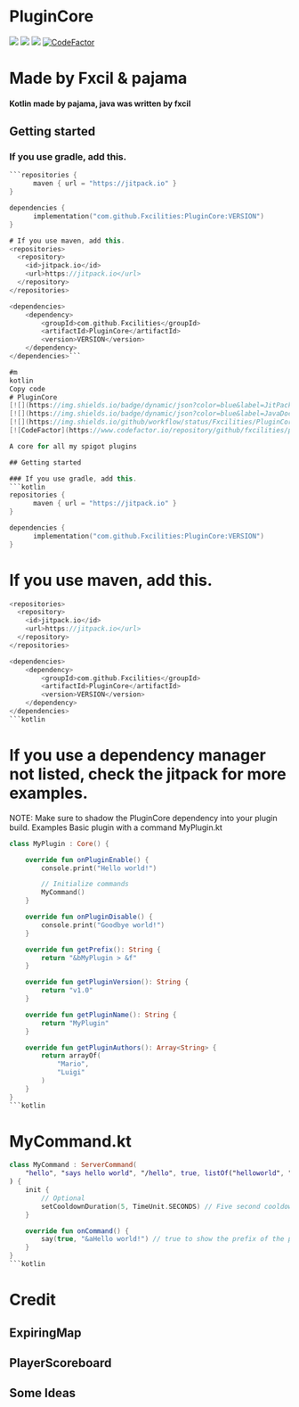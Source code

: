 # PluginCore
[![](https://img.shields.io/badge/dynamic/json?color=blue&label=JitPack&query=latestOk&url=https://jitpack.io/api/builds/com.github.Fxcilities/PluginCore/latest&style=for-the-badge)](https://jitpack.io/#Fxcilities/PluginCore)
[![](https://img.shields.io/badge/dynamic/json?color=blue&label=JavaDoc&query=latestOk&url=https://jitpack.io/api/builds/com.github.Fxcilities/PluginCore/latest&style=for-the-badge)](https://javadoc.jitpack.io/com/github/Fxcilities/PluginCore/latest/javadoc/index.html)
[![](https://img.shields.io/github/workflow/status/Fxcilities/PluginCore/Java%20CI%20with%20Gradle?color=blue&style=for-the-badge)](https://github.com/Fxcilities/PluginCore/actions)
[![CodeFactor](https://www.codefactor.io/repository/github/fxcilities/plugincore/badge?style=for-the-badge)](https://www.codefactor.io/repository/github/fxcilities/plugincore)

# Made by Fxcil & pajama
<h4>Kotlin made by pajama, java was written by fxcil</h4>

## Getting started

### If you use gradle, add this.
```kotlin
```repositories {
      maven { url = "https://jitpack.io" }
}

dependencies {
      implementation("com.github.Fxcilities:PluginCore:VERSION")
}

# If you use maven, add this.
<repositories>
  <repository>
    <id>jitpack.io</id>
    <url>https://jitpack.io</url>
  </repository>
</repositories>

<dependencies>
    <dependency>
        <groupId>com.github.Fxcilities</groupId>
        <artifactId>PluginCore</artifactId>
        <version>VERSION</version>
    </dependency>
</dependencies>```

#m
kotlin
Copy code
# PluginCore
[![](https://img.shields.io/badge/dynamic/json?color=blue&label=JitPack&query=latestOk&url=https://jitpack.io/api/builds/com.github.Fxcilities/PluginCore/latest&style=for-the-badge)](https://jitpack.io/#Fxcilities/PluginCore)
[![](https://img.shields.io/badge/dynamic/json?color=blue&label=JavaDoc&query=latestOk&url=https://jitpack.io/api/builds/com.github.Fxcilities/PluginCore/latest&style=for-the-badge)](https://javadoc.jitpack.io/com/github/Fxcilities/PluginCore/latest/javadoc/index.html)
[![](https://img.shields.io/github/workflow/status/Fxcilities/PluginCore/Java%20CI%20with%20Gradle?color=blue&style=for-the-badge)](https://github.com/Fxcilities/PluginCore/actions)
[![CodeFactor](https://www.codefactor.io/repository/github/fxcilities/plugincore/badge?style=for-the-badge)](https://www.codefactor.io/repository/github/fxcilities/plugincore)

A core for all my spigot plugins

## Getting started

### If you use gradle, add this.
```kotlin
repositories {
      maven { url = "https://jitpack.io" }
}

dependencies {
      implementation("com.github.Fxcilities:PluginCore:VERSION")
}
```
# If you use maven, add this.

```kotlin
<repositories>
  <repository>
    <id>jitpack.io</id>
    <url>https://jitpack.io</url>
  </repository>
</repositories>

<dependencies>
    <dependency>
        <groupId>com.github.Fxcilities</groupId>
        <artifactId>PluginCore</artifactId>
        <version>VERSION</version>
    </dependency>
</dependencies>
```kotlin
```
# If you use a dependency manager not listed, check the jitpack for more examples.
NOTE: Make sure to shadow the PluginCore dependency into your plugin build.
Examples
Basic plugin with a command
MyPlugin.kt

```kotlin
class MyPlugin : Core() {

    override fun onPluginEnable() {
        console.print("Hello world!")

        // Initialize commands
        MyCommand()
    }

    override fun onPluginDisable() {
        console.print("Goodbye world!")
    }

    override fun getPrefix(): String {
        return "&bMyPlugin > &f"
    }

    override fun getPluginVersion(): String {
        return "v1.0"
    }

    override fun getPluginName(): String {
        return "MyPlugin"
    }

    override fun getPluginAuthors(): Array<String> {
        return arrayOf(
            "Mario",
            "Luigi"
        )
    }
}
```kotlin
```
# MyCommand.kt
```kotlin
class MyCommand : ServerCommand(
    "hello", "says hello world", "/hello", true, listOf("helloworld", "world")
) {
    init {
        // Optional
        setCooldownDuration(5, TimeUnit.SECONDS) // Five second cooldown
    }

    override fun onCommand() {
        say(true, "&aHello world!") // true to show the prefix of the plugin
    }
}
```kotlin
```
# Credit

## ExpiringMap
## PlayerScoreboard
## Some Ideas
